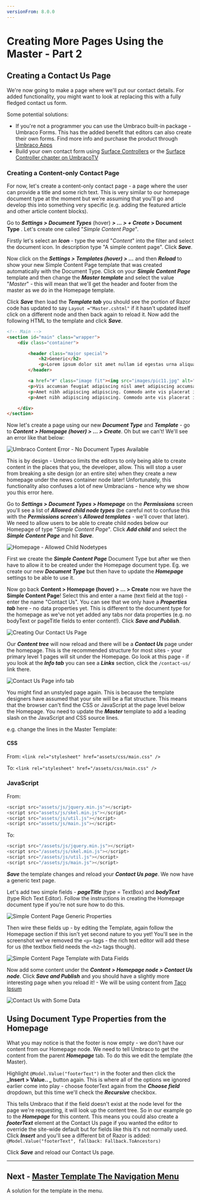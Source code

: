 ```yaml
---
versionFrom: 8.0.0
---
```

# Creating More Pages Using the Master - Part 2

## Creating a Contact Us Page 


We're now going to make a page where we'll put our contact details. For added functionality, you might want to look at replacing this with a fully fledged contact us form.


Some potential solutions:

* If you're not a programmer you can use the Umbraco built-in package - Umbraco Forms. This has the added benefit that editors can also create their own forms. Find more info and purchase the product through [Umbraco Apps](https://umbraco.com/apps/umbraco-forms/)
* Build your own contact form using [Surface Controllers](../../../Reference/Templating/Mvc/forms) or the [Surface Controller chapter on UmbracoTV](https://umbraco.tv/videos/umbraco-v7/developer/fundamentals/surface-controllers/the-surface-controller/)

### Creating a Content-only Contact Page 

For now, let's create a content-only contact page - a page where the user can provide a title and some rich text. This is very similar to our homepage document type at the moment but we're assuming that you'll go and develop this into something very specific (e.g. adding the featured article and other article content blocks). 


Go to **_Settings > Document Types_** (hover) **_> ... > + Create_ > Document Type** .  Let's create one called "_Simple Content Page_". 

Firstly let's select an **_Icon_** - type the word "_Content_" into the filter and select the document icon. In description type "A simple content page".  Click **_Save_**.


Now click on the **_Settings > Templates (hover) > ..._** and then **_Reload_** to show your new Simple Content Page template that was created automatically with the Document Type.  Click on your **_Simple Content Page_** template and then change the **_Master template_** and select the value "_Master_" - this will mean that we'll get the header and footer from the master as we do in the Homepage template.  


Click **_Save_** then load the **_Template tab_** you should see the portion of Razor code has updated to say `Layout ="Master.cshtml"` if it hasn't updated itself click on a different node and then back again to reload it. Now add the following HTML to the template and click **_Save_**. 

```html
<!-- Main -->
<section id="main" class="wrapper">
    <div class="container">

        <header class="major special">
            <h2>Generic</h2>
            <p>Lorem ipsum dolor sit amet nullam id egestas urna aliquam</p>
        </header>

        <a href="#" class="image fit"><img src="images/pic11.jpg" alt="" /></a>
        <p>Vis accumsan feugiat adipiscing nisl amet adipiscing accumsan blandit accumsan sapien blandit ac amet faucibus aliquet placerat commodo. Interdum ante aliquet commodo accumsan vis phasellus adipiscing. Ornare a in lacinia. Vestibulum accumsan ac metus massa tempor. Accumsan in lacinia ornare massa amet. Ac interdum ac non praesent. Cubilia lacinia interdum massa faucibus blandit nullam. Accumsan phasellus nunc integer. Accumsan euismod nunc adipiscing lacinia erat ut sit. Arcu amet. Id massa aliquet arcu accumsan lorem amet accumsan.</p>
        <p>Amet nibh adipiscing adipiscing. Commodo ante vis placerat interdum massa massa primis. Tempus condimentum tempus non ac varius cubilia adipiscing placerat lorem turpis at. Aliquet lorem porttitor interdum. Amet lacus. Aliquam lobortis faucibus blandit ac phasellus. In amet magna non interdum volutpat porttitor metus a ante ac neque. Nisi turpis. Commodo col. Interdum adipiscing mollis ut aliquam id ante adipiscing commodo integer arcu amet Ac interdum ac non praesent. Cubilia lacinia interdum massa faucibus blandit nullam. Accumsan phasellus nunc integer. Accumsan euismod nunc adipiscing lacinia erat ut sit. Arcu amet. Id massa aliquet arcu accumsan lorem amet accumsan commodo odio cubilia ac eu interdum placerat placerat arcu commodo lobortis adipiscing semper ornare pellentesque.</p>
        <p>Amet nibh adipiscing adipiscing. Commodo ante vis placerat interdum massa massa primis. Tempus condimentum tempus non ac varius cubilia adipiscing placerat lorem turpis at. Aliquet lorem porttitor interdum. Amet lacus. Aliquam lobortis faucibus blandit ac phasellus. In amet magna non interdum volutpat porttitor metus a ante ac neque. Nisi turpis. Commodo col. Interdum adipiscing mollis ut aliquam id ante adipiscing commodo integer arcu amet blandit adipiscing arcu ante.</p>

    </div>
</section>
```

Now let's create a page using our new **_Document Type_** and **_Template_** - go to **_Content > Homepage (hover) > ... > Create_**.  Oh but we can't!  We'll see an error like that below:

![Umbraco Content Error - No Document Types Available](images/figure-31-simple-content-page-cant-create-v8.png)

This is by design - Umbraco limits the editors to only being able to create content in the places that you, the developer, allow. This will stop a user from breaking a site design (or an entire site) when they create a new homepage under the news container node later! Unfortunately, this functionality also confuses a lot of new Umbracians - hence why we show you this error here.  

Go to **_Settings > Document Types > Homepage_** on the **_Permissions_**  screen you'll see a list of **_Allowed child node types_** (be careful not to confuse this with the **_Permissions screen_**'s **_Allowed templates_** - we'll cover that later).  We need to allow users to be able to create child nodes below our Homepage of type "_Simple Content Page_". Click **_Add child_** and select the **_Simple Content Page_** and hit **_Save_**. 

![Homepage - Allowed Child Nodetypes](images/figure-32-homepage-allowed-child-v8.png)

First we create the **_Simple Content Page_** Document Type but after we then have to allow it to be created under the Homepage document type. Eg. we create our new **_Document Type_** but then have to update the **_Homepage_** settings to be able to use it. 

Now go back **Content > Homepage (hover) > ... > Create** now we have the **Simple Content Page**! Select this and enter a name (text field at the top) - enter the name "Contact Us". You can see that we only have a **_Properties tab_** here - no data properties yet. This is different to the document type for the homepage as we've not yet added any tabs nor data properties (e.g. no bodyText or pageTitle fields to enter content!).  Click **_Save and Publish_**. 

![Creating Our Contact Us Page](images/figure-33-contact-us-v8.png)

Our **_Content tree_** will now reload and there will be a **_Contact Us_** page under the homepage. This is the recommended structure for most sites - your primary level 1 pages will sit under the Homepage. Go look at this page - if you look at the **_Info tab_** you can see a **_Links_** section, click the `/contact-us/` link there.

![Contact Us Page info tab](images/figure-33a-contact-us-info-v8.png)

You might find an unstyled page again. This is because the template designers have assumed that your site will be a flat structure. This means that the browser can't find the CSS or JavaScript at the page level below the Homepage. You need to update the **_Master_** template to add a leading slash on the JavaScript and CSS source lines. 

e.g.  change the lines in the Master Template:

#### CSS
From: `<link rel="stylesheet" href="assets/css/main.css" />`

To: `<link rel="stylesheet" href="/assets/css/main.css" />`

### JavaScript
From: 
```javascript
<script src="assets/js/jquery.min.js"></script>
<script src="assets/js/skel.min.js"></script>
<script src="assets/js/util.js"></script>
<script src="assets/js/main.js"></script>
```

To: 
```javascript
<script src="/assets/js/jquery.min.js"></script>
<script src="/assets/js/skel.min.js"></script>
<script src="/assets/js/util.js"></script>
<script src="/assets/js/main.js"></script>
```

**_Save_** the template changes and reload your **_Contact Us page_**. We now have a generic text page. 


Let's add two simple fields - **_pageTitle_** (type = TextBox) and **_bodyText_** (type Rich Text Editor).  Follow the instructions in creating the Homepage document type if you're not sure how to do this. 

![Simple Content Page Generic Properties](images/figure-34-contact-us-generic-properties-v8.png)

Then wire these fields up - by editing the Template, again follow the Homepage section if this isn't yet second nature to you yet! You'll see in the screenshot we've removed the `<p>` tags - the rich text editor will add these for us (the textbox field needs the `<h2>` tags though).

![Simple Content Page Template with Data Fields](images/figure-35-contact-us-template-with-data-fields-v8.png)

Now add some content under the **_Content > Homepage node > Contact Us node_**. Click **_Save and Publish_** and you should have a slightly more interesting page when you reload it! - We will be using content from [Taco Ipsum](https://www.tacoipsum.com/1.html#ipsum)

![Contact Us with Some Data](images/figure-36-contact-us-with-some-data-v8.png)

## Using Document Type Properties from the Homepage

What you may notice is that the footer is now empty - we don't have our content from our Homepage node. We need to tell Umbraco to get the content from the parent **_Homepage_** tab. To do this we edit the template (the Master). 

Highlight `@Model.Value("footerText")` in the footer and then click the **_Insert > Value.. _** button again.
This is where all of the options we ignored earlier come into play - choose footerText again from the **_Choose field_** dropdown, but this time we'll check the **_Recursive_** checkbox. 

This tells Umbraco that if the field doesn't exist at the node level for the page we're requesting, it will look up the content tree. So in our example go to the **_Homepage_** for this content. This means you could also create a **_footerText_** element at the Contact Us page if you wanted the editor to override the site-wide default but for fields like this it's not normally used.  Click **_Insert_** and you'll see a different bit of Razor is added: `@Model.Value("footerText", fallback: Fallback.ToAncestors)`

Click **_Save_** and reload our Contact Us page. 

---
## Next - [Master Template The Navigation Menu](../Master-Template-The-Navigation-Menu)
A solution for the template in the menu. 
